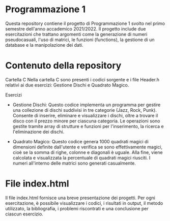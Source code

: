 # Programmazione 1

Questa repository contiene il progetto di Programmazione 1 svolto nel primo semestre dell'anno accademico 2021/2022. Il progetto include due esercitazioni che trattano argomenti come la generazione di numeri pseudocasuali, l'uso di matrici, le funzioni (functions), la gestione di un database e la manipolazione dei dati.

# Contenuto della repository
Cartella C
Nella cartella C sono presenti i codici sorgente e i file Header.h relativi ai due esercizi: Gestione Dischi e Quadrato Magico.

Esercizi
- Gestione Dischi: Questo codice implementa un programma per gestire una collezione di dischi suddivisi in tre categorie (Jazz, Rock, Punk). Consente di inserire, eliminare e visualizzare i dischi, oltre a trovare il disco con il prezzo minore per ciascuna categoria. Le operazioni sono gestite tramite array di strutture e funzioni per l'inserimento, la ricerca e l'eliminazione dei dischi.

- Quadrato Magico: Questo codice genera 1000 quadrati magici di dimensioni definite dall'utente e verifica se sono effettivamente magici, cioè se la somma di righe, colonne e diagonali è uguale. Alla fine, viene calcolata e visualizzata la percentuale di quadrati magici riusciti. I numeri all'interno delle matrici sono generati casualmente.

# File index.html
Il file index.html fornisce una breve presentazione dei progetti. Per ogni esercitazione, è possibile visualizzare i codici, i risultati in output, il metodo utilizzato, la bibliografia, i problemi riscontrati e una conclusione per ciascun esercizio.


